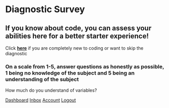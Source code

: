# Diagnostic Survey

## If you know about code, you can assess your abilities here for a better starter experience!

Click **<a href="" class="button">here</a>** if you are completely new to coding or want to skip the diagnostic


### On a scale from 1-5, answer questions as honestly as possible, 1 being no knowledge of the subject and 5 being an understanding of the subject

How much do you understand of variables?
<div class="button-group minor-group">
    <a href="#" class="button primary">Dashboard</a>
    <a href="#" class="button">Inbox</a>
    <a href="#" class="button">Account</a>
    <a href="#" class="button">Logout</a>
</div>
